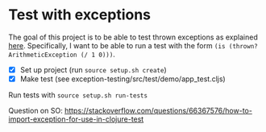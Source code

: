 # Test with exceptions

The goal of this project is to be able to test thrown exceptions as explained [here](https://clojure.github.io/clojure/clojure.test-api.html). Specifically, I want to be able to run a test with the form `(is (thrown? ArithmeticException (/ 1 0)))`.

- [x] Set up project (run `source setup.sh create`)
- [x] Make test (see exception-testing/src/test/demo/app_test.cljs)

Run tests with `source setup.sh run-tests`

Question on SO: https://stackoverflow.com/questions/66367576/how-to-import-exception-for-use-in-clojure-test

